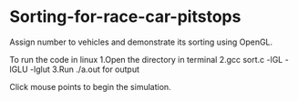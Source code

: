 # Sorting-for-race-car-pitstops

Assign number to vehicles and demonstrate its sorting using OpenGL.

To run the code in linux
  1.Open the directory in terminal
  2.gcc sort.c -lGL -lGLU -lglut
  3.Run ./a.out for output
  
Click mouse points to begin the simulation.
